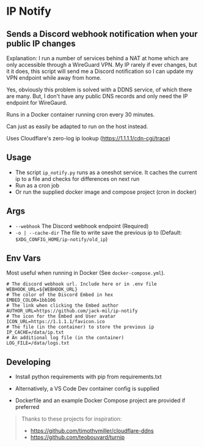 # IP Notify

## Sends a Discord webhook notification when your public IP changes

Explanation: I run a number of services behind a NAT at home which are only 
accessible through a WireGuard VPN. My IP rarely if ever changes, but it it does,
this script will send me a Discord notification so I can update my VPN endpoint
while away from home.

Yes, obviously this problem is solved with a DDNS service, of which there are many.
But, I don't have any public DNS records and only need the IP endpoint for WireGaurd.

Runs in a Docker container running cron every 30 minutes.

Can just as easily be adapted to run on the host instead.

Uses Cloudflare's zero-log ip lookup (https://1.1.1.1/cdn-cgi/trace)

## Usage
- The script `ip_notify.py` runs as a oneshot service. It caches the current ip to a file
and checks for differences on next run
- Run as a cron job
- Or run the supplied docker image and compose project (cron in docker)

## Args
- `--webhook` The Discord webhook endpoint (Required)
- `-o | --cache-dir` The file to write save the previous ip to (Default: `$XDG_CONFIG_HOME/ip-notify/old_ip`)

## Env Vars
Most useful when running in Docker (See `docker-compose.yml`).
```
# The discord webhook url. Include here or in .env file
WEBHOOK_URL=${WEBHOOK_URL}
# The color of the Discord Embed in hex
EMBED_COLOR=1bb106
# The link when clicking the Embed author
AUTHOR_URL=https://github.com/jack-mil/ip-notify
# The icon for the Embed and User avatar
ICON_URL=https://1.1.1.1/favicon.ico
# The file (in the container) to store the previous ip
IP_CACHE=/data/ip.txt
# An additional log file (in the container)
LOG_FILE=/data/logs.txt
```
## Developing
- Install python requirements with pip from requirements.txt

- Alternatively, a VS Code Dev container config is supplied

- Dockerfile and an example Docker Compose project are provided if preferred

> Thanks to these projects for inspiration:
> - https://github.com/timothymiller/cloudflare-ddns
> - https://github.com/teobouvard/turnip